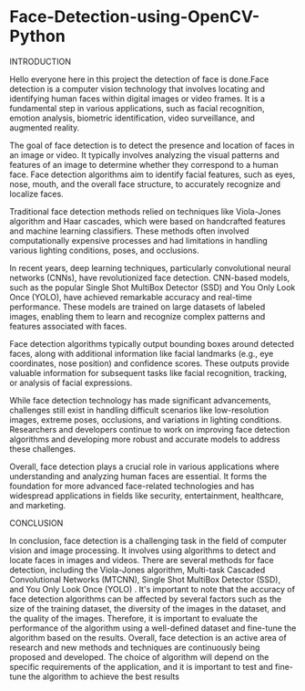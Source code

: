 # Face-Detection-using-OpenCV-Python
INTRODUCTION

Hello everyone here in this project the detection of face is done.Face detection is a computer vision technology that involves locating and identifying human faces within digital images or video frames. It is a fundamental step in various applications, such as facial recognition, emotion analysis, biometric identification, video surveillance, and augmented reality.

The goal of face detection is to detect the presence and location of faces in an image or video. It typically involves analyzing the visual patterns and features of an image to determine whether they correspond to a human face. Face detection algorithms aim to identify facial features, such as eyes, nose, mouth, and the overall face structure, to accurately recognize and localize faces.

Traditional face detection methods relied on techniques like Viola-Jones algorithm and Haar cascades, which were based on handcrafted features and machine learning classifiers. These methods often involved computationally expensive processes and had limitations in handling various lighting conditions, poses, and occlusions.

In recent years, deep learning techniques, particularly convolutional neural networks (CNNs), have revolutionized face detection. CNN-based models, such as the popular Single Shot MultiBox Detector (SSD) and You Only Look Once (YOLO), have achieved remarkable accuracy and real-time performance. These models are trained on large datasets of labeled images, enabling them to learn and recognize complex patterns and features associated with faces.

Face detection algorithms typically output bounding boxes around detected faces, along with additional information like facial landmarks (e.g., eye coordinates, nose position) and confidence scores. These outputs provide valuable information for subsequent tasks like facial recognition, tracking, or analysis of facial expressions.

While face detection technology has made significant advancements, challenges still exist in handling difficult scenarios like low-resolution images, extreme poses, occlusions, and variations in lighting conditions. Researchers and developers continue to work on improving face detection algorithms and developing more robust and accurate models to address these challenges.

Overall, face detection plays a crucial role in various applications where understanding and analyzing human faces are essential. It forms the foundation for more advanced face-related technologies and has widespread applications in fields like security, entertainment, healthcare, and marketing.

CONCLUSION

In conclusion, face detection is a challenging task in the field of computer vision and image processing.
It involves using algorithms to detect and locate faces in images and videos. There are several methods for face detection, including the Viola-Jones algorithm, Multi-task Cascaded Convolutional Networks (MTCNN), Single Shot MultiBox Detector (SSD), and You Only Look Once (YOLO) .
It's important to note that the accuracy of face detection algorithms can be affected by several factors such as the size of the training dataset, the diversity of the images in the dataset, and the quality of the images. Therefore, it is important to evaluate the performance of the algorithm using a well-defined dataset and fine-tune the algorithm based on the results.
Overall, face detection is an active area of research and new methods and techniques are continuously being proposed and developed. The choice of algorithm will depend on the specific requirements of the application, and it is important to test and fine-tune the algorithm to achieve the best results
